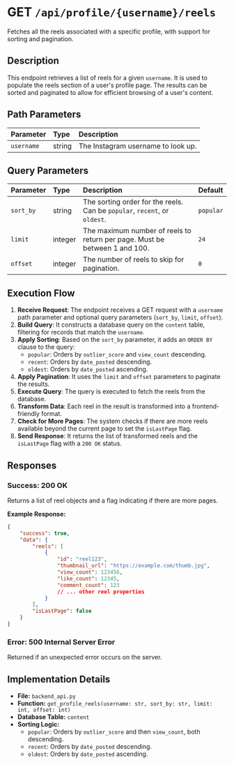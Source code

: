 # GET `/api/profile/{username}/reels`

Fetches all the reels associated with a specific profile, with support for sorting and pagination.

## Description

This endpoint retrieves a list of reels for a given `username`. It is used to populate the reels section of a user's profile page. The results can be sorted and paginated to allow for efficient browsing of a user's content.

## Path Parameters

| Parameter  | Type   | Description                        |
| :--------- | :----- | :--------------------------------- |
| `username` | string | The Instagram username to look up. |

## Query Parameters

| Parameter | Type    | Description                                                                | Default   |
| :-------- | :------ | :------------------------------------------------------------------------- | :-------- |
| `sort_by` | string  | The sorting order for the reels. Can be `popular`, `recent`, or `oldest`.  | `popular` |
| `limit`   | integer | The maximum number of reels to return per page. Must be between 1 and 100. | `24`      |
| `offset`  | integer | The number of reels to skip for pagination.                                | `0`       |

## Execution Flow

1.  **Receive Request**: The endpoint receives a GET request with a `username` path parameter and optional query parameters (`sort_by`, `limit`, `offset`).
2.  **Build Query**: It constructs a database query on the `content` table, filtering for records that match the `username`.
3.  **Apply Sorting**: Based on the `sort_by` parameter, it adds an `ORDER BY` clause to the query:
    -   `popular`: Orders by `outlier_score` and `view_count` descending.
    -   `recent`: Orders by `date_posted` descending.
    -   `oldest`: Orders by `date_posted` ascending.
4.  **Apply Pagination**: It uses the `limit` and `offset` parameters to paginate the results.
5.  **Execute Query**: The query is executed to fetch the reels from the database.
6.  **Transform Data**: Each reel in the result is transformed into a frontend-friendly format.
7.  **Check for More Pages**: The system checks if there are more reels available beyond the current page to set the `isLastPage` flag.
8.  **Send Response**: It returns the list of transformed reels and the `isLastPage` flag with a `200 OK` status.

## Responses

### Success: 200 OK

Returns a list of reel objects and a flag indicating if there are more pages.

**Example Response:**

```json
{
    "success": true,
    "data": {
        "reels": [
            {
                "id": "reel123",
                "thumbnail_url": "https://example.com/thumb.jpg",
                "view_count": 123456,
                "like_count": 12345,
                "comment_count": 123
                // ... other reel properties
            }
        ],
        "isLastPage": false
    }
}
```

### Error: 500 Internal Server Error

Returned if an unexpected error occurs on the server.

## Implementation Details

-   **File:** `backend_api.py`
-   **Function:** `get_profile_reels(username: str, sort_by: str, limit: int, offset: int)`
-   **Database Table:** `content`
-   **Sorting Logic:**
    -   `popular`: Orders by `outlier_score` and then `view_count`, both descending.
    -   `recent`: Orders by `date_posted` descending.
    -   `oldest`: Orders by `date_posted` ascending.
